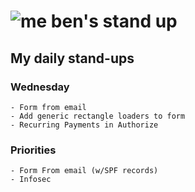 # ![me](https://avatars2.githubusercontent.com/u/5232044?s=50&v=4) ben's stand up

## My daily stand-ups

### Wednesday

    - Form from email
    - Add generic rectangle loaders to form
    - Recurring Payments in Authorize

### Priorities 
   
    - Form From email (w/SPF records)
    - Infosec
      
